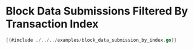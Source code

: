 # Block Data Submissions Filtered By Transaction Index

```go
{{#include ./../../examples/block_data_submission_by_index.go}}
```
